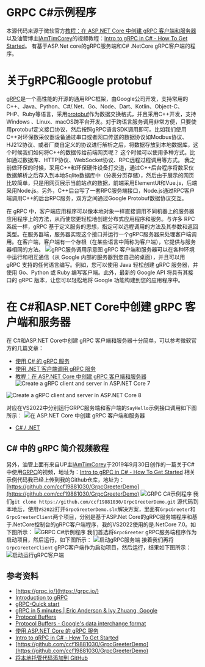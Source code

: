 # GRPC C#示例程序
本源代码来源于微软官方[教程：在 ASP.NET Core 中创建 gRPC 客户端和服务器](https://learn.microsoft.com/zh-cn/aspnet/core/tutorials/grpc/grpc-start?view=aspnetcore-8.0&tabs=visual-studio)
以及油管博主[IAmTimCorey](https://www.youtube.com/@IAmTimCorey)的视频教程：[Intro to gRPC in C# - How To Get Started](https://www.youtube.com/watch?v=QyxCX2GYHxk)。
有基于ASP.Net core的gRPC服务端和C# .NetCore gRPC客户端的程序。

# 关于gRPC和Google protobuf
[gRPC](https://grpc.io/)是一个高性能的开源的通用RPC框架，由Google公司开发，支持常用的C++、Java、Python、C#/.Net、Go、Node、Dart、Kotlin、Object-C、PHP、Ruby等语言，采用[protobuf](https://github.com/protocolbuffers/protobuf)作为数据交换格式，并且采用C++开发，支持Windows 、Linux、macOS跨平台开发。对于跨语言服务调用非常方便，只要使用protobuf定义接口协议，然后按照gRPC语言SDK调用即可。比如我们使用C++对环保数采仪器设备通过串口或者网口传送的数据协议如Modbus协议、HJ212协议、或者厂商自定义的协议进行解析之后，将数据存放到本地数据库，这个时候我们如何将C++的数据传给前端网页呢？
这个时候可以使用多种方式。比如通过数据库、HTTP协议、WebSocket协议、RPC远程过程调用等方式。
我之前做环保的时候，采用C++和环保硬件设备打交道，通过C++后台程序将数采仪数据解析之后存入到本地Sqlite数据库中（分表分页存储），然后由于展示的网页比较简单，只是用网页展示当前站点的数据，前端采用ElementUI和Vue.js，后端采用Node.js。另外，C++后台写了一套RPC服务端接口，Node.js通过RPC客户端调用C++的后台RPC服务，双方之间通过Google Protobuf数据协议交互。


在 gRPC 中，客户端应用程序可以像本地对象一样直接调用不同机器上的服务器应用程序上的方法，从而使您更轻松地创建分布式应用程序和服务。与许多 RPC 系统一样，gRPC 基于定义服务的思想，指定可以远程调用的方法及其参数和返回类型。在服务器端，服务器实现这个接口并运行一个gRPC服务器来处理客户端调用。在客户端，客户端有一个存根（在某些语言中简称为客户端），它提供与服务器相同的方法。
![gRPC服务调用示意图](https://img-blog.csdnimg.cn/direct/2851aab985b24be48e378cf1cbadae24.png)
gRPC 客户端和服务器可以在各种环境中运行和相互通信（从 Google 内部的服务器到您自己的桌面），并且可以用 gRPC 支持的任何语言编写。例如，您可以使用 Java 轻松创建 gRPC 服务器，并使用 Go、Python 或 Ruby 编写客户端。此外，最新的 Google API 将具有其接口的 gRPC 版本，让您可以轻松地将 Google 功能构建到您的应用程序中。

# 在 C#和ASP.NET Core中创建 gRPC 客户端和服务器
在 C#和ASP.NET Core中创建 gRPC 客户端和服务器十分简单，可以参考微软官方的几篇文章：
- [使用 C# 的 gRPC 服务](https://learn.microsoft.com/zh-cn/aspnet/core/grpc/basics?view=aspnetcore-8.0)
- [使用 .NET 客户端调用 gRPC 服务](https://learn.microsoft.com/zh-cn/aspnet/core/grpc/client?view=aspnetcore-8.0)
- [教程：在 ASP.NET Core 中创建 gRPC 客户端和服务器](https://learn.microsoft.com/zh-cn/aspnet/core/tutorials/grpc/grpc-start?view=aspnetcore-8.0&tabs=visual-studio)
![Create a gRPC client and server in ASP.NET Core 7](https://img-blog.csdnimg.cn/direct/c182a4ac94144088badf8edebe6652e6.png)

![Create a gRPC client and server in ASP.NET Core 8](https://img-blog.csdnimg.cn/direct/564bc4cac01a43e7a414df90311f4266.png)

对应在VS2022中分别运行GRPC服务端和客户端的`SayHello`示例接口调用如下图所示：
![在 ASP.NET Core 中创建 gRPC 客户端和服务器 ](https://img-blog.csdnimg.cn/direct/f96374b967314d84b4c9fe4b3bb47c86.png)
- [C# / .NET](https://grpc.io/docs/languages/csharp/)

##  C# 中的 gRPC 简介视频教程
另外，油管上面有来自UP主[IAmTimCorey](https://www.youtube.com/@IAmTimCorey)于2019年9月30日创作的一篇关于C#中使用[GRPC](https://grpc.io/)的视频，地址为：[Intro to gRPC in C# - How To Get Started](https://www.youtube.com/watch?v=QyxCX2GYHxk)
相关示例代码我已经上传到我的Github仓库，地址为：[https://github.com/ccf19881030/GrpcGreeterDemo](https://github.com/ccf19881030/GrpcGreeterDemo)
![GRPC C#示例程序](https://img-blog.csdnimg.cn/direct/7b8cf47637cd45a9b81aca1d3bc81f01.png)
我们`git clone https://github.com/ccf19881030/GrpcGreeterDemo.git`	源代码到本地后，使用`VS2022`打开`GrpcGreeterDemo.sln`解决方案，里面有`GrpcGreeter`和`GrpcGreeterClient`两个项目，分别是基于ASP.Net Core的gRPC服务端程序和基于.NetCore控制台的gRPC客户端程序，我的VS2022使用的是.NetCore 7.0。如下图所示：
![GRPC C#示例程序](https://img-blog.csdnimg.cn/direct/56de5f0d0c9f4e86a50167e2411b238c.png)
我们首选将`GrpcGreeter` gRPC服务端程序作为启动项目，然后运行，如下图所示：
![启动gRPC服务端](https://img-blog.csdnimg.cn/direct/99860f545f8e440eb1c11fb8cf0cccc2.png)
接着我们再将`GrpcGreeterClient` gRPC客户端作为启动项目，然后运行，结果如下图所示：
![启动运行gRPC客户端](https://img-blog.csdnimg.cn/direct/ea7f53a4c7ca416e84a7baf35adc6b40.png)
## 参考资料
- [https://grpc.io/](https://grpc.io/)
- [Introduction to gRPC](https://grpc.io/docs/what-is-grpc/introduction/)
- [gRPC-Quick start](https://grpc.io/docs/languages/csharp/)
- [gRPC in 5 minutes | Eric Anderson & Ivy Zhuang, Google](https://www.youtube.com/watch?v=njC24ts24Pg)
- [Protocol Buffers](https://protobuf.dev/)
- [Protocol Buffers - Google's data interchange format](https://github.com/protocolbuffers/protobuf)
- [使用 ASP.NET Core 的 gRPC 服务](https://learn.microsoft.com/zh-cn/aspnet/core/grpc/aspnetcore?view=aspnetcore-8.0&tabs=visual-studio)
- [Intro to gRPC in C# - How To Get Started](https://www.youtube.com/watch?v=QyxCX2GYHxk)
- [https://github.com/ccf19881030/GrpcGreeterDemo](https://github.com/ccf19881030/GrpcGreeterDemo)
- [将本地托管代码添加到 GitHub](https://docs.github.com/zh/migrations/importing-source-code/using-the-command-line-to-import-source-code/adding-locally-hosted-code-to-github)
